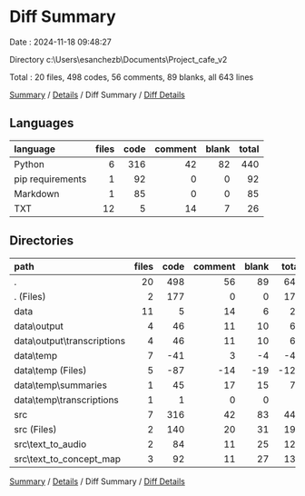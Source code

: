 # Diff Summary

Date : 2024-11-18 09:48:27

Directory c:\\Users\\esanchezb\\Documents\\Project_cafe_v2

Total : 20 files,  498 codes, 56 comments, 89 blanks, all 643 lines

[Summary](results.md) / [Details](details.md) / Diff Summary / [Diff Details](diff-details.md)

## Languages
| language | files | code | comment | blank | total |
| :--- | ---: | ---: | ---: | ---: | ---: |
| Python | 6 | 316 | 42 | 82 | 440 |
| pip requirements | 1 | 92 | 0 | 0 | 92 |
| Markdown | 1 | 85 | 0 | 0 | 85 |
| TXT | 12 | 5 | 14 | 7 | 26 |

## Directories
| path | files | code | comment | blank | total |
| :--- | ---: | ---: | ---: | ---: | ---: |
| . | 20 | 498 | 56 | 89 | 643 |
| . (Files) | 2 | 177 | 0 | 0 | 177 |
| data | 11 | 5 | 14 | 6 | 25 |
| data\\output | 4 | 46 | 11 | 10 | 67 |
| data\\output\\transcriptions | 4 | 46 | 11 | 10 | 67 |
| data\\temp | 7 | -41 | 3 | -4 | -42 |
| data\\temp (Files) | 5 | -87 | -14 | -19 | -120 |
| data\\temp\\summaries | 1 | 45 | 17 | 15 | 77 |
| data\\temp\\transcriptions | 1 | 1 | 0 | 0 | 1 |
| src | 7 | 316 | 42 | 83 | 441 |
| src (Files) | 2 | 140 | 20 | 31 | 191 |
| src\\text_to_audio | 2 | 84 | 11 | 25 | 120 |
| src\\text_to_concept_map | 3 | 92 | 11 | 27 | 130 |

[Summary](results.md) / [Details](details.md) / Diff Summary / [Diff Details](diff-details.md)
